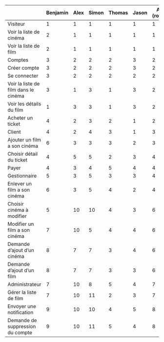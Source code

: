 
|  | Benjamin | Alex | Simon | Thomas | Jason | Avg (round) |
| ---- | ---- | ---- | ---- | ---- | ---- | ---- |
| Visiteur | 1 | 1 | 1 | 1 | 1 | 1 |
| Voir la liste de cinéma | 2 | 1 | 1 | 1 | 1 | 1 |
| Voir la liste de film | 2 | 1 | 1 | 1 | 1 | 1 |
| Comptes | 3 | 2 | 2 | 2 | 3 | 2 |
| Créer compte | 3 | 2 | 2 | 2 | 3 | 2 |
| Se connecter | 3 | 2 | 2 | 2 | 2 | 2 |
| Voir la liste de film dans le cinéma | 3 | 1 | 3 | 1 | 3 | 2 |
| Voir les détails du film | 1 | 3 | 3 | 1 | 3 | 2 |
| Acheter un ticket | 4 | 2 | 3 | 2 | 1 | 2 |
| Client | 4 | 2 | 4 | 3 | 1 | 3 |
| Ajouter un film a son cinéma | 6 | 3 | 3 | 3 | 2 | 3 |
| Choisir détail du ticket | 4 | 5 | 5 | 2 | 3 | 4 |
| Payer | 4 | 3 | 4 | 5 | 4 | 4 |
| Gestionnaire | 5 | 3 | 5 | 3 | 3 | 4 |
| Enlever un film a son cinéma | 6 | 3 | 5 | 4 | 2 | 4 |
| Choisir cinéma à modifier | 5 | 10 | 10 | 4 | 3 | 6 |
| Modifier un film a son cinéma | 7 | 10 | 5 | 4 | 4 | 6 |
| Demande d’ajout d’un cinéma | 8 | 7 | 7 | 3 | 4 | 6 |
| Demande d’ajout d’un film | 8 | 7 | 7 | 3 | 3 | 6 |
| Administrateur | 7 | 10 | 8 | 5 | 4 | 7 |
| Gérer la liste de film | 7 | 10 | 11 | 2 | 3 | 7 |
| Envoyer une notification | 9 | 10 | 10 | 4 | 5 | 8 |
| Demande de suppression du compte | 9 | 10 | 11 | 5 | 4 | 8 |